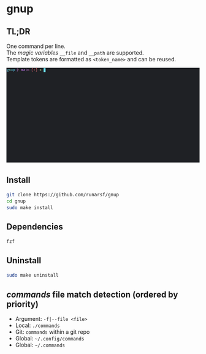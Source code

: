 # gnup

## TL;DR
One command per line.\
The *magic variables* `__file` and `__path` are supported.\
Template tokens are formatted as `<token_name>` and can be reused.

![Example Usage](./example.gif)

## Install

```bash
git clone https://github.com/runarsf/gnup
cd gnup
sudo make install
```

## Dependencies
```
fzf
```

## Uninstall

```bash
sudo make uninstall
```

## *commands* file match detection (ordered by priority)

- Argument: `-f|--file <file>`
- Local: `./commands`
- Git: `commands` within a git repo
- Global: `~/.config/commands`
- Global: `~/.commands`
